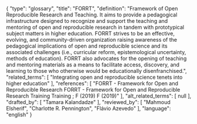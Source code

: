 {
    "type": "glossary",
    "title": "FORRT",
    "definition": "Framework of Open Reproducible Research and Teaching. It aims to provide a pedagogical infrastructure designed to recognize and support the teaching and mentoring of open and reproducible research in tandem with prototypical subject matters in higher education. FORRT strives to be an effective, evolving, and community-driven organization raising awareness of the pedagogical implications of open and reproducible science and its associated challenges (i.e., curricular reform, epistemological uncertainty, methods of education). FORRT also advocates for the opening of teaching and mentoring materials as a means to facilitate access, discovery, and learning to those who otherwise would be educationally disenfranchised.",
    "related_terms": [
        "Integrating open and reproducible science tenets into higher education"
    ],
    "references": [
        "FORRT - Framework for Open and Reproducible Research FORRT - Framework for Open and Reproducible Research Training Training ; F (2019) F (2019)"
    ],
    "alt_related_terms": [
        null
    ],
    "drafted_by": [
        "Tamara Kalandadze"
    ],
    "reviewed_by": [
        "Mahmoud Elsherif",
        "Charlotte R. Pennington",
        "Flávio Azevedo"
    ],
    "language": "english"
}